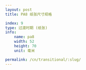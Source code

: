 ```yaml
---
layout: post
title: PA8 纸张尺寸规格

index: 9
type: 过渡时期 (纸张)
info:
    name: pa8
    width: 52
    height: 70
    unit: 毫米

permalink: /cn/transitional/:slug/
---
```



